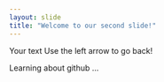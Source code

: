 ```yaml
---
layout: slide
title: "Welcome to our second slide!"
---
```

Your text
Use the left arrow to go back!

Learning about github ...